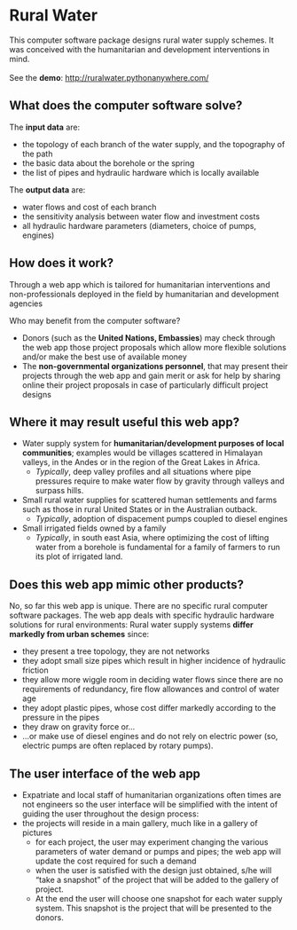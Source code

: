 # Rural Water #

This computer software package designs rural water supply schemes. It was conceived with the humanitarian and development interventions in mind.  <br/><br/>
See the **demo**: <http://ruralwater.pythonanywhere.com/><br/>


## What does the computer software solve? ##

The **input data** are:
- the topology of each branch of the water supply, and the topography of the path
- the basic data about the borehole or the spring
- the list of pipes and hydraulic hardware which is locally available

The **output data** are:
- water flows and cost of each branch
- the sensitivity analysis between water flow and investment costs
- all hydraulic hardware parameters (diameters, choice of pumps, engines)

## How does it work? ##

Through a web app which is tailored for humanitarian interventions and non-professionals deployed in the field by humanitarian and development agencies

Who may benefit from the computer software?
- Donors (such as the **United Nations, Embassies**) may check through the web app those project proposals which allow more flexible solutions and/or make the best use of available money
- The **non-governmental organizations personnel**, that may present their projects through the web app and gain merit or ask for help by sharing online their project proposals in case of particularly difficult project designs



## Where it may result useful this web app?
- Water supply system for **humanitarian/development purposes of local communities**; examples would be villages scattered in Himalayan valleys, in the Andes or in the region of the Great Lakes in Africa.
  - _Typically_, deep valley profiles and all situations where pipe pressures require to make water flow by gravity through valleys and surpass hills.
- Small rural water supplies for scattered human settlements and farms such as those in rural United States or in the Australian outback.
  - _Typically_, adoption of dispacement pumps coupled to diesel engines
- Small irrigated fields owned by a family
  - _Typically_, in south east Asia, where optimizing the cost of lifting water from a  borehole is fundamental for a family of farmers to run its plot of irrigated land.


## Does this web app mimic other products?
No, so far this web app is unique. There are no specific rural computer software packages.
The web app deals with specific hydraulic hardware solutions for rural environments:
Rural water supply systems **differ markedly from urban schemes** since:
- they present a tree topology, they are not networks
- they adopt small size pipes which result in higher incidence of hydraulic friction
- they allow more wiggle room in deciding water flows since there are no requirements of redundancy, fire flow allowances and control of water age
- they adopt plastic pipes, whose cost differ markedly according to the pressure in the pipes
- they draw on gravity force or…
- …or make use of diesel engines and do not rely on electric power (so, electric pumps are often replaced by rotary pumps).



## The user interface of the web app
- Expatriate and local staff of humanitarian organizations often times are not engineers so the user interface will be simplified with the intent of guiding the user throughout the design process:
- the projects will reside in a main gallery, much like in a gallery of pictures
  - for each project, the user may experiment changing the various parameters of water demand or pumps and pipes; the web app will update the cost required for such a demand
  - when the user is satisfied with the design just obtained, s/he will “take a snapshot” of the project that will be added to the gallery of project.
  - At the end the user will choose one snapshot for each water supply system. This snapshot is the project that will be presented to the donors.
